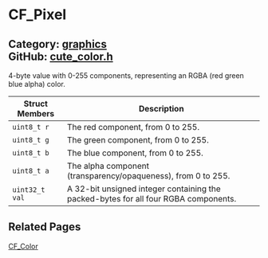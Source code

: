 [](../header.md ':include')

# CF_Pixel

Category: [graphics](/api_reference?id=graphics)  
GitHub: [cute_color.h](https://github.com/RandyGaul/cute_framework/blob/master/include/cute_color.h)  
---

4-byte value with 0-255 components, representing an RGBA (red green blue alpha) color.

Struct Members | Description
--- | ---
`uint8_t r` | The red component, from 0 to 255.
`uint8_t g` | The green component, from 0 to 255.
`uint8_t b` | The blue component, from 0 to 255.
`uint8_t a` | The alpha component (transparency/opaqueness), from 0 to 255.
`uint32_t val` | A 32-bit unsigned integer containing the packed-bytes for all four RGBA components.

## Related Pages

[CF_Color](/graphics/cf_color.md)  
